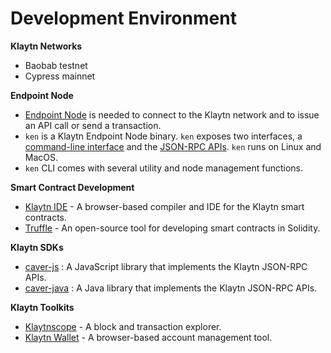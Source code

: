 # Development Environment <a id="development-environment"></a>

**Klaytn Networks**

* Baobab testnet
* Cypress mainnet

**Endpoint Node**

* [Endpoint Node](../node/endpoint-node/README.md) is needed to connect to the Klaytn network and to issue an API call or send a transaction. 
* `ken` is a Klaytn Endpoint Node binary. `ken` exposes two interfaces, a [command-line interface](../node/endpoint-node/ken-cli-commands.md) and the [JSON-RPC APIs](../dapp/json-rpc/README.md). `ken` runs on Linux and MacOS.
* `ken` CLI comes with several utility and node management functions.

**Smart Contract Development**

* [Klaytn IDE](https://ide.klaytn.com/) - A browser-based compiler and IDE for the Klaytn smart contracts. 
* [Truffle](https://github.com/trufflesuite/truffle) - An open-source tool for developing smart contracts in Solidity.

**Klaytn SDKs** 

* [caver-js](../dapp/sdk/caver-js/README.md) : A JavaScript library that implements the Klaytn JSON-RPC APIs.
* [caver-java](../dapp/sdk/caver-java/README.md) : A Java library that implements the Klaytn JSON-RPC APIs. 

**Klaytn Toolkits**

* [Klaytnscope](https://scope.klaytn.com/) - A block and transaction explorer. 
* [Klaytn Wallet](https://wallet.klaytn.com/) - A browser-based account management tool.



